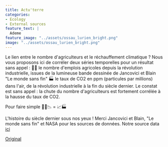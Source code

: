 ```yaml
---
title: Actu'terre
categories:
- Ecology
- External sources
feature_text: |
  Ademe
feature_image: "../assets/ossau_lurien_bright.png"
image: "../assets/ossau_lurien_bright.png"
---
```


Le lien entre le nombre d'agriculteurs et le réchauffement climatique ?
Nous vous proposons ici de corréler deux séries temporelles pour un résultat sans appel :
👨‍🌾 le nombre d'emplois agricoles depuis la révolution industrielle, issues de la lumineuse bande dessinée de Jancovici et Blain "Le monde sans fin" 
🏭 le taux de CO2 en ppm (particules par millions) dans l'air, de la révolution industrielle à la fin du siècle dernier.
Le constat est sans appel : la chute du nombre d'agriculteurs est fortement corrélée à la hausse du taux de CO2.
 
Pour faire simple 
👨‍🌾📉 = 📈🏭
 
L'histoire du siècle dernier sous nos yeux !
Merci Jancovici et Blain, "Le monde sans fin" et NASA pour les sources de données.
Notre source data [ici](https://data.giss.nasa.gov/modelforce/ghgases/)


[Original](https://www.linkedin.com/feed/update/urn:li:activity:6876826560339447808/)